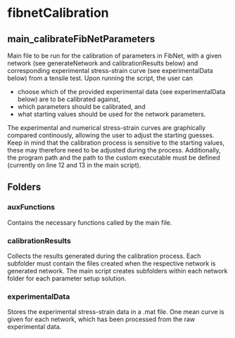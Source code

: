 # fibnetCalibration

## main_calibrateFibNetParameters
Main file to be run for the calibration of parameters in FibNet, with a given network (see generateNetwork and calibrationResults below) and corresponding experimental stress-strain curve (see experimentalData below) from a tensile test. Upon running the script, the user can
* choose which of the provided experimental data (see experimentalData below) are to be calibrated against, 
* which parameters should be calibrated, and 
* what starting values should be used for the network parameters.
  
The experimental and numerical stress-strain curves are graphically compared continously, allowing the user to adjust the starting guesses. Keep in mind that the calibration process is sensitive to the starting values, these may therefore need to be adjusted during the process. 
Additionally, the program path and the path to the custom executable must be defined (currently on line 12 and 13 in the main script).

## Folders
### auxFunctions
Contains the necessary functions called by the main file.
### calibrationResults
Collects the results generated during the calibration process. Each subfolder must contain the files created when the respective network is generated network. The main script creates subfolders within each network folder for each parameter setup solution.
### experimentalData
Stores the experimental stress-strain data in a .mat file. One mean curve is given for each network, which has been processed from the raw experimental data.
